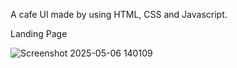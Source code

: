 A cafe UI made by using HTML, CSS and Javascript.

Landing Page

![Screenshot 2025-05-06 140109](https://github.com/user-attachments/assets/f75bcdaa-c7a8-473c-94d9-d734f593fa79)
